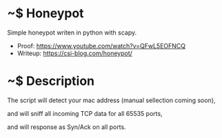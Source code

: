 # ~$ Honeypot
Simple honeypot writen in python with scapy.

* Proof: https://www.youtube.com/watch?v=QFwL5EOFNCQ
* Writeup: https://csi-blog.com/honeypot/

# ~$ Description
The script will detect your mac address (manual sellection coming soon),

and will sniff all incoming TCP data for all 65535 ports,

and will response as Syn/Ack on all ports.

